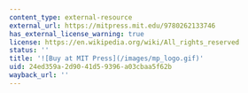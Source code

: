 ```yaml
---
content_type: external-resource
external_url: https://mitpress.mit.edu/9780262133746
has_external_license_warning: true
license: https://en.wikipedia.org/wiki/All_rights_reserved
status: ''
title: '![Buy at MIT Press](/images/mp_logo.gif)'
uid: 24ed359a-2d90-41d5-9396-a03cbaa5f62b
wayback_url: ''
---
```


